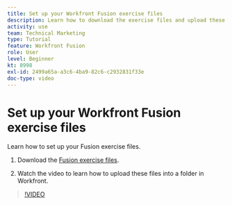 ```yaml
---
title: Set up your Workfront Fusion exercise files
description: Learn how to download the exercise files and upload these files into a folder in Workfront, in [!DNL Adobe Workfront Fusion].
activity: use
team: Technical Marketing
type: Tutorial
feature: Workfront Fusion
role: User
level: Beginner
kt: 8998
exl-id: 2499a65a-a3c6-4ba9-82c6-c2932831f33e
doc-type: video
---
```

# Set up your Workfront Fusion exercise files

Learn how to set up your Fusion exercise files.

1. Download the [Fusion exercise files](/help/assets/fusion-exercise-files.zip).

1. Watch the video to learn how to upload these files into a folder in Workfront.

>[!VIDEO](https://video.tv.adobe.com/v/335258/?quality=12&learn=on)
